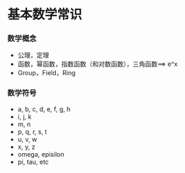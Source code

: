 基本数学常识
============


### 数学概念

* 公理，定理
* 函数，幂函数，指数函数（和对数函数），三角函数==> e^x
* Group，Field，Ring


### 数学符号

* a, b, c, d, e, f, g, h
* i, j, k
* m, n
* p, q, r, s, t
* u, v, w
* x, y, z
* omega, episilon
* pi, tau, etc


